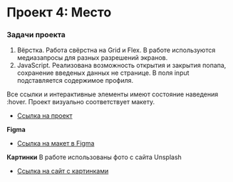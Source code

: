 # Проект 4: Место

### Задачи проекта

1. Вёрстка. Работа свёрстна на Grid и Flex. В работе используются медиазапросы для разных разрешений экранов.
2. JavaScript. Реализована возможность открытия и закрытия попапа, сохранение введеных данных не странице. В поля input подставляется содержимое профиля.

Все ссылки и интерактивные элементы имеют состояние наведения :hover. Проект визуально соответствует макету.
* [Ссылка на проект](https://n13cwg.github.io/mesto/)

**Figma**

* [Ссылка на макет в Figma](https://www.figma.com/file/StZjf8HnoeLdiXS7dYrLAh/JavaScript.-Sprint-4)

**Картинки**
В работе использованы фото с сайта Unsplash
* [Ссылка на сайт с картинками](https://unsplash.com/)
